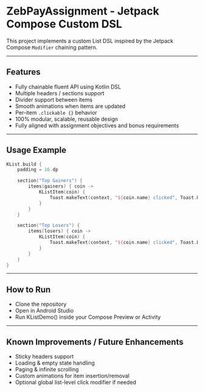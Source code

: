 # ZebPayAssignment - Jetpack Compose Custom DSL

This project implements a custom List DSL inspired by the Jetpack Compose `Modifier` chaining pattern.

---

## Features

- Fully chainable fluent API using Kotlin DSL
- Multiple headers / sections support
- Divider support between items
- Smooth animations when items are updated
- Per-item `.clickable {}` behavior
- 100% modular, scalable, reusable design
- Fully aligned with assignment objectives and bonus requirements

---

## Usage Example

```kotlin
KList.build {
    padding = 16.dp

    section("Top Gainers") {
        items(gainers) { coin ->
            KListItem(coin) {
                Toast.makeText(context, "${coin.name} clicked", Toast.LENGTH_SHORT).show()
            }
        }
    }

    section("Top Losers") {
        items(losers) { coin ->
            KListItem(coin) {
                Toast.makeText(context, "${coin.name} clicked", Toast.LENGTH_SHORT).show()
            }
        }
    }
}
```
---

## How to Run

- Clone the repository
- Open in Android Studio
- Run KListDemo() inside your Compose Preview or Activity

---

## Known Improvements / Future Enhancements

- Sticky headers support
- Loading & empty state handling
- Paging & infinite scrolling
- Custom animations for item insertion/removal
- Optional global list-level click modifier if needed


